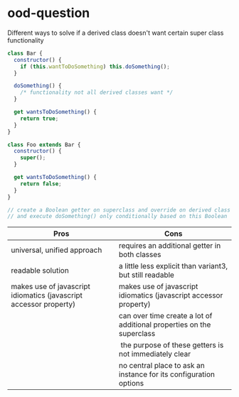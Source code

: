 # ood-question

Different ways to solve if a derived class doesn't want certain super class functionality

```javascript
class Bar {
  constructor() {
    if (this.wantToDoSomething) this.doSomething();
  }

  doSomething() {
    /* functionality not all derived classes want */
  }

  get wantsToDoSomething() {
    return true;
  }
}

class Foo extends Bar {
  constructor() {
    super();
  }

  get wantsToDoSomething() {
    return false;
  }
}

// create a Boolean getter on superclass and override on derived class
// and execute doSomething() only conditionally based on this Boolean
```

| Pros                                                              | Cons                                                                  |
| ----------------------------------------------------------------- | --------------------------------------------------------------------- |
| universal, unified approach                                       | requires an additional getter in both classes                         |
| readable solution                                                 | a little less explicit than variant3, but still readable              |
| makes use of javascript idiomatics (javascript accessor property) | makes use of javascript idiomatics (javascript accessor property)     |
|                                                                   | can over time create a lot of additional properties on the superclass |
|                                                                   |  the purpose of these getters is not immediately clear                |
|                                                                   | no central place to ask an instance for its configuration options     |
